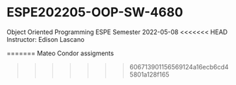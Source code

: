 # ESPE202205-OOP-SW-4680
Object Oriented Programming ESPE Semester 2022-05-08
<<<<<<< HEAD
Instructor: Edison Lascano

=======
Mateo Condor assigments
>>>>>>> 606713901156569124a16ecb6cd45801a128f165


